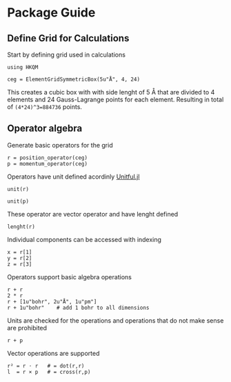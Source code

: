 # Package Guide


## Define Grid for Calculations

Start by defining grid used in calculations

```@example guide
using HKQM

ceg = ElementGridSymmetricBox(5u"Å", 4, 24)
```
This creates a cubic box with with side lenght of 5 Å that are
divided to 4 elements and 24 Gauss-Lagrange points for each
element. Resulting in total of `(4*24)^3=884736` points.

## Operator algebra

Generate basic operators for the grid

```@example guide
r = position_operator(ceg)
p = momentum_operator(ceg)
```

Operators have unit defined acordinly [Unitful.jl](https://github.com/PainterQubits/Unitful.jl)

```@example guide
unit(r)
```

```@example guide
unit(p)
```

These operator are vector operator and have lenght defined

```@example guide
lenght(r)
```

Individual components can be accessed with indexing
```@example guide
x = r[1]
y = r[2]
z = r[3]
```

Operators support basic algebra operations

```@example guide
r + r
2 * r
r + [1u"bohr", 2u"Å", 1u"pm"]
r + 1u"bohr"    # add 1 bohr to all dimensions
```

Units are checked for the operations and operations that
do not make sense are prohibited
```@example guide
r + p
```

Vector operations are supported
```@example guide
r² = r ⋅ r   # = dot(r,r)
l  = r × p   # = cross(r,p)
```